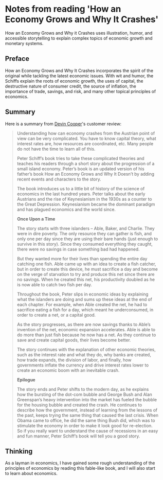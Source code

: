# Notes from reading 'How an Economy Grows and Why It Crashes'


How an Economy Grows and Why it Crashes uses illustration, humor, and accessible storytelling to explain complex topics of economic growth and monetary systems. 

<!--more-->

## Preface

How an Economy Grows and Why It Crashes incorporates the spirit of the original while tackling the latest economic issues. With wit and humor, the Schiffs explain the roots of economic growth, the uses of capital, the destructive nature of consumer credit, the source of inflation, the importance of trade, savings, and risk, and many other topical principles of economics.

## Summary

Here is a summary from [Devin Cooper](https://www.amazon.com/gp/customer-reviews/RP8KO7G6IERSC/ref=cm_cr_getr_d_rvw_ttl?ie=UTF8&ASIN=047052670X)'s customer review:

> Understanding how can economy crashes from the Austrian point of view can be very complicated. You have to know capital theory, what interest rates are, how resources are coordinated, etc. Many people do not have the time to learn all of this.
> 
> Peter Schiff’s book tries to take these complicated theories and teaches his readers through a short story about the progression of a small island economy. Peter’s book is an updated version of his father’s book How an Economy Grows and Why It Doesn’t by adding recent events and characters to the story.
> 
> The book introduces us to a little bit of history of the science of economics in the last hundred years. Peter talks about the early Austrians and the rise of Keynesianism in the 1930s as a counter to the Great Depression. Keynesianism became the dominant paradigm and has plagued economics and the world since.
> 
> **Once Upon a Time**
> 
> The story starts with three islanders – Able, Baker, and Charlie. They were in dire poverty. The only resource they can gather is fish, and only one per day since they are using their bare hands (just enough to survive in this story). Since they consumed everything they caught, there were no savings in case something bad had happened.
> 
> But they wanted more for their lives than spending the entire day catching one fish. Able came up with an idea to create a fish catcher, but in order to create this device, he must sacrifice a day and become on the verge of starvation to try and produce this net since there are no savings. When he created this net, his productivity doubled as he is now able to catch two fish per day.
> 
> Throughout the book, Peter slips in economic ideas by explaining what the islanders are doing and sums up these ideas at the end of each chapter. For example, when Able created the net, he had to sacrifice eating a fish for a day, which meant he underconsumed, in order to create a net, or a capital good.
> 
> As the story progresses, as there are now savings thanks to Able’s invention of the net, economic expansion accelerates. Able is able to do more than just fish because he now has a net. As they continue to save and create capital goods, their lives become better.
> 
> The story continues with the explanation of other economic theories, such as the interest rate and what they do, why banks are created, how trade expands, the division of labor, and finally, how governments inflate the currency and drive interest rates lower to create an economic boom with an inevitable crash.
> 
> **Epilogue**
> 
> The story ends and Peter shifts to the modern day, as he explains how the bursting of the dot-com bubble and George Bush and Alan Greenspan’s heavy intervention into the market has fueled the bubble for the housing bubble and created the crash. He continues to describe how the government, instead of learning from the lessons of the past, keeps trying the same thing that caused the last crisis. When Obama came to office, he did the same thing Bush did, which was to stimulate the economy in order to make it look good for re-election. So if you really want to understand the cause of recessions in an easy and fun manner, Peter Schiff’s book will tell you a good story.

## Thinking

As a layman in economics, I have gained some rough understanding of the principles of economics by reading this fable-like book, and I will also start to learn about economics.

